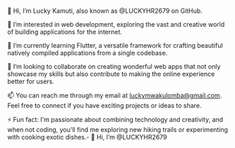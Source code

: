 👋 Hi, I’m Lucky Kamuti, also known as @LUCKYHR2679 on GitHub.

👀 I’m interested in web development, exploring the vast and creative world of building applications for the internet.

🌱 I’m currently learning Flutter, a versatile framework for crafting beautiful natively compiled applications from a single codebase.

💞️ I’m looking to collaborate on creating wonderful web apps that not only showcase my skills but also contribute to making the online experience better for users.

📫 You can reach me through my email at luckymwakulomba@gmail.com. Feel free to connect if you have exciting projects or ideas to share.



⚡ Fun fact: I'm passionate about combining technology and creativity, and when not coding, you'll find me exploring new hiking trails or experimenting with cooking exotic dishes.- 👋 Hi, I’m @LUCKYHR2679


<!---
LUCKYHR2679/LUCKYHR2679 is a ✨ special ✨ repository because its `README.md` (this file) appears on your GitHub profile.
You can click the Preview link to take a look at your changes.
--->
